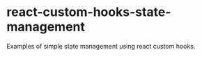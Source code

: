 # react-custom-hooks-state-management
Examples of simple state management using react custom hooks.
